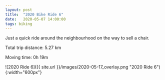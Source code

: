 ```yaml
---
layout: post
title:  "2020 Bike Ride 6"
date:   2020-05-07 14:00:00
tags: biking
---
```


Just a quick ride around the neighbourhood on the way to sell a chair.

Total trip distance: 5.27 km

Moving time: 0h 19m

![2020 Ride 6]({{ site.url }}/images/2020-05-17_overlay.png "2020 Ride 6"){:width="600px"}